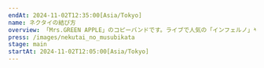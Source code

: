 ```yaml
---
endAt: 2024-11-02T12:35:00[Asia/Tokyo]
name: ネクタイの結び方
overview: 「Mrs.GREEN APPLE」のコピーバンドです。ライブで人気の「インフェルノ」や「青と夏」、「ライラック」などの楽曲を演奏します。盛り上がること間違いなしなので、皆さんぜひ見に来てください！
press: /images/nekutai_no_musubikata
stage: main
startAt: 2024-11-02T12:05:00[Asia/Tokyo]
---
```

